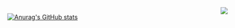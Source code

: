 <img align="right" src="https://visitor-badge.laobi.icu/badge?page_id=anshul-wali.anshul-wali" />

[![Anurag's GitHub stats](https://github-readme-stats.vercel.app/api?username=anshul-wali)](https://github.com/anuraghazra/github-readme-stats)
